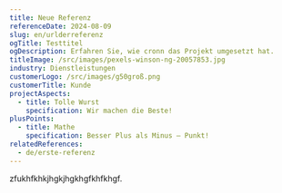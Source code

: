```yaml
---
title: Neue Referenz
referenceDate: 2024-08-09
slug: en/urlderreferenz
ogTitle: Testtitel
ogDescription: Erfahren Sie, wie cronn das Projekt umgesetzt hat.
titleImage: /src/images/pexels-winson-ng-20057853.jpg
industry: Dienstleistungen
customerLogo: /src/images/g50groß.png
customerTitle: Kunde
projectAspects:
  - title: Tolle Wurst
    specification: Wir machen die Beste!
plusPoints:
  - title: Mathe
    specification: Besser Plus als Minus – Punkt!
relatedReferences:
  - de/erste-referenz
---
```

zfukhfkhkjhgkjhgkhgfkhfkhgf.
